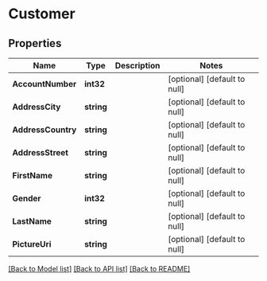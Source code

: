 # Customer

## Properties
Name | Type | Description | Notes
------------ | ------------- | ------------- | -------------
**AccountNumber** | **int32** |  | [optional] [default to null]
**AddressCity** | **string** |  | [optional] [default to null]
**AddressCountry** | **string** |  | [optional] [default to null]
**AddressStreet** | **string** |  | [optional] [default to null]
**FirstName** | **string** |  | [optional] [default to null]
**Gender** | **int32** |  | [optional] [default to null]
**LastName** | **string** |  | [optional] [default to null]
**PictureUri** | **string** |  | [optional] [default to null]

[[Back to Model list]](../README.md#documentation-for-models) [[Back to API list]](../README.md#documentation-for-api-endpoints) [[Back to README]](../README.md)


